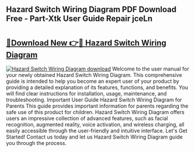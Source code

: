 ## Hazard Switch Wiring Diagram PDF Download Free - Part-Xtk User Guide Repair jceLn

# <h2><a href="http://dfu577x.blite.top/?on=Hazard+Switch+Wiring+Diagram">🔗Download New 👉🔴 Hazard Switch Wiring Diagram</a></h2>

[![Hazard Switch Wiring Diagram download](https://i.imgur.com/lujVjoI.png)](http://dfu577x.blite.top/?on=Hazard+Switch+Wiring+Diagram)
Welcome to the user manual for your newly obtained Hazard Switch Wiring Diagram. This comprehensive guide is intended to help you become an expert user of your product by providing a detailed explanation of its features, functions, and benefits. You will find clear instructions for installation, usage, maintenance, and troubleshooting. Important User Guide Hazard Switch Wiring Diagram for Parents This guide provides important information for parents regarding the safe use of this product for children. Hazard Switch Wiring Diagram offers users an impressive collection of advanced features, such as facial recognition, augmented reality, voice activation, and wireless charging, all easily accessible through the user-friendly and intuitive interface. Let's Get Started! Contact us today and let us Hazard Switch Wiring Diagram guide you through the process.
